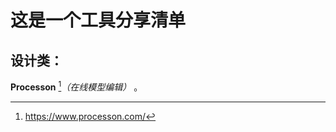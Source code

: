 这是一个工具分享清单
=================

设计类：
-----------------
**Processon** [^link]*（在线模型编辑）*  。
[^link]:https://www.processon.com/

